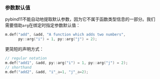### 参数默认值

pybind11不能自动地提取默认参数，因为它不属于函数类型信息的一部分。我们需要借助`arg`在绑定时指定参数默认值：
```cpp
m.def("add", &add, "A function which adds two numbers",
      py::arg("i") = 1, py::arg("j") = 2);
```

更简短的声明方式：
```cpp
// regular notation
m.def("add1", &add, py::arg("i") = 1, py::arg("j") = 2);
// shorthand
m.def("add2", &add, "i"_a=1, "j"_a=2);
```
